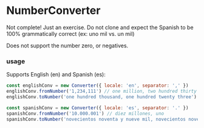 # NumberConverter

Not complete! Just an exercise. Do not clone and expect the Spanish to be 100% grammatically correct (ex: uno mil vs. un mil)

Does not support the number zero, or negatives.

### usage

Supports English (en) and Spanish (es):

```js
const englishConv = new Converter({ locale: 'en', separator: ',' })
englishConv.fromNumber('1,234,111') // one million, two hundred thirty four thousand, one hundred eleven
englishConv.toNumber('one hundred thousand, one hundred twenty three') // 100,123

const spanishConv = new Converter({ locale: 'es', separator: '.' })
spanishConv.fromNumber('10.000.001') // diez millones, uno
spanishConv.toNumber('novecientos noventa y nueve mil, novecientos noventa y nueve') // 999.999
```
